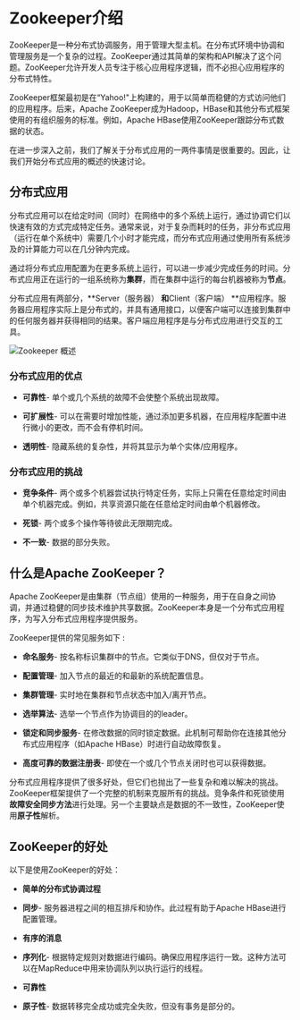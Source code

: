 # Zookeeper介绍

ZooKeeper是一种分布式协调服务，用于管理大型主机。在分布式环境中协调和管理服务是一个复杂的过程。ZooKeeper通过其简单的架构和API解决了这个问题。ZooKeeper允许开发人员专注于核心应用程序逻辑，而不必担心应用程序的分布式特性。

ZooKeeper框架最初是在“Yahoo!"上构建的，用于以简单而稳健的方式访问他们的应用程序。后来，Apache ZooKeeper成为Hadoop，HBase和其他分布式框架使用的有组织服务的标准。例如，Apache HBase使用ZooKeeper跟踪分布式数据的状态。

在进一步深入之前，我们了解关于分布式应用的一两件事情是很重要的。因此，让我们开始分布式应用的概述的快速讨论。

## 分布式应用

分布式应用可以在给定时间（同时）在网络中的多个系统上运行，通过协调它们以快速有效的方式完成特定任务。通常来说，对于复杂而耗时的任务，非分布式应用（运行在单个系统中）需要几个小时才能完成，而分布式应用通过使用所有系统涉及的计算能力可以在几分钟内完成。

通过将分布式应用配置为在更多系统上运行，可以进一步减少完成任务的时间。分布式应用正在运行的一组系统称为**集群**，而在集群中运行的每台机器被称为**节点**。

分布式应用有两部分，**Server（服务器） **和**Client（客户端） **应用程序。服务器应用程序实际上是分布式的，并具有通用接口，以便客户端可以连接到集群中的任何服务器并获得相同的结果。客户端应用程序是与分布式应用进行交互的工具。

![](https://7n.w3cschool.cn/attachments/image/20161229/1482983310991406.png "Zookeeper 概述")  


### 分布式应用的优点

* **可靠性**- 单个或几个系统的故障不会使整个系统出现故障。

* **可扩展性**- 可以在需要时增加性能，通过添加更多机器，在应用程序配置中进行微小的更改，而不会有停机时间。

* **透明性**- 隐藏系统的复杂性，并将其显示为单个实体/应用程序。

### 分布式应用的挑战

* **竞争条件**- 两个或多个机器尝试执行特定任务，实际上只需在任意给定时间由单个机器完成。例如，共享资源只能在任意给定时间由单个机器修改。

* **死锁**- 两个或多个操作等待彼此无限期完成。

* **不一致**- 数据的部分失败。

## 什么是Apache ZooKeeper？

Apache ZooKeeper是由集群（节点组）使用的一种服务，用于在自身之间协调，并通过稳健的同步技术维护共享数据。ZooKeeper本身是一个分布式应用程序，为写入分布式应用程序提供服务。

ZooKeeper提供的常见服务如下 :

* **命名服务**- 按名称标识集群中的节点。它类似于DNS，但仅对于节点。

* **配置管理**- 加入节点的最近的和最新的系统配置信息。

* **集群管理**- 实时地在集群和节点状态中加入/离开节点。

* **选举算法**- 选举一个节点作为协调目的的leader。

* **锁定和同步服务**- 在修改数据的同时锁定数据。此机制可帮助你在连接其他分布式应用程序（如Apache HBase）时进行自动故障恢复。

* **高度可靠的数据注册表**- 即使在一个或几个节点关闭时也可以获得数据。

分布式应用程序提供了很多好处，但它们也抛出了一些复杂和难以解决的挑战。ZooKeeper框架提供了一个完整的机制来克服所有的挑战。竞争条件和死锁使用**故障安全同步方法**进行处理。另一个主要缺点是数据的不一致性，ZooKeeper使用**原子性**解析。

## ZooKeeper的好处

以下是使用ZooKeeper的好处：

* **简单的分布式协调过程**

* **同步**- 服务器进程之间的相互排斥和协作。此过程有助于Apache HBase进行配置管理。

* **有序的消息**

* **序列化**- 根据特定规则对数据进行编码。确保应用程序运行一致。这种方法可以在MapReduce中用来协调队列以执行运行的线程。

* **可靠性**

* **原子性**- 数据转移完全成功或完全失败，但没有事务是部分的。



